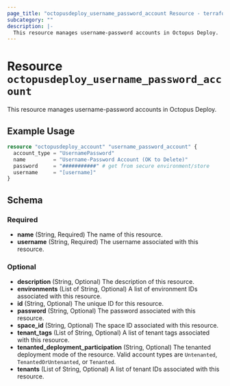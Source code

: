 ```yaml
---
page_title: "octopusdeploy_username_password_account Resource - terraform-provider-octopusdeploy"
subcategory: ""
description: |-
  This resource manages username-password accounts in Octopus Deploy.
---
```


# Resource `octopusdeploy_username_password_account`

This resource manages username-password accounts in Octopus Deploy.

## Example Usage

```terraform
resource "octopusdeploy_account" "username_password_account" {
  account_type = "UsernamePassword"
  name         = "Username-Password Account (OK to Delete)"
  password     = "###########" # get from secure environment/store
  username     = "[username]"
}
```

## Schema

### Required

- **name** (String, Required) The name of this resource.
- **username** (String, Required) The username associated with this resource.

### Optional

- **description** (String, Optional) The description of this resource.
- **environments** (List of String, Optional) A list of environment IDs associated with this resource.
- **id** (String, Optional) The unique ID for this resource.
- **password** (String, Optional) The password associated with this resource.
- **space_id** (String, Optional) The space ID associated with this resource.
- **tenant_tags** (List of String, Optional) A list of tenant tags associated with this resource.
- **tenanted_deployment_participation** (String, Optional) The tenanted deployment mode of the resource. Valid account types are `Untenanted`, `TenantedOrUntenanted`, or `Tenanted`.
- **tenants** (List of String, Optional) A list of tenant IDs associated with this resource.



